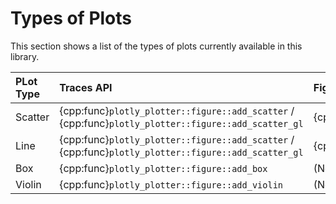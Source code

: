 # Types of Plots

This section shows a list of the types of plots currently available in this library.

| PLot Type | Traces API                                                                                           | Figure Builders API                                   |
| :-------- | :--------------------------------------------------------------------------------------------------- | :---------------------------------------------------- |
| Scatter   | {cpp:func}`plotly_plotter::figure::add_scatter` / {cpp:func}`plotly_plotter::figure::add_scatter_gl` | {cpp:class}`plotly_plotter::figure_builders::scatter` |
| Line      | {cpp:func}`plotly_plotter::figure::add_scatter` / {cpp:func}`plotly_plotter::figure::add_scatter_gl` | {cpp:func}`plotly_plotter::figure_builders::line`     |
| Box       | {cpp:func}`plotly_plotter::figure::add_box`                                                          | (Not supported yet)                                   |
| Violin    | {cpp:func}`plotly_plotter::figure::add_violin`                                                       | (Not supported yet)                                   |
